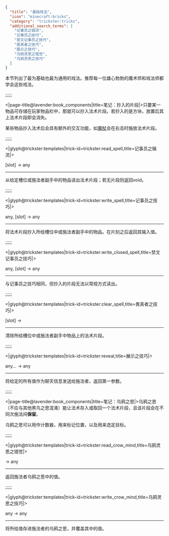```json
{
  "title": "基础戏法",
  "icon": "minecraft:bricks",
  "category": "trickster:tricks",
  "additional_search_terms": [
    "记事员之辑流",
    "记事员之技巧",
    "禁文记事员之技巧",
    "畏真者之技巧",
    "展示之技巧",
    "乌鸦灵思之错觉",
    "乌鸦灵思之技巧"
  ]
}
```

本节列出了最为基础也最为通用的戏法。推荐每一位雄心勃勃的魔术师和戏法师都学会这些戏法。

;;;;;

<|page-title@lavender:book_components|title=笔记：抄入的片段|>只要某一物品可存储在玩家物品栏中，那就可以抄入法术片段。若抄入的是方块，放置后其上法术片段即会消失。


某些物品抄入法术后会具有额外的交互功能，如[魔杖](^trickster:items/wand)会在右击时施放法术片段。

;;;;;

<|glyph@trickster:templates|trick-id=trickster:read_spell,title=记事员之辑流|>

[slot] -> any

---

从给定槽位或施法者副手中的物品读出法术片段；若无片段则返回void。

;;;;;

<|glyph@trickster:templates|trick-id=trickster:write_spell,title=记事员之技巧|>

any, [slot] -> any

---

将法术片段抄入所给槽位中或施法者副手中的物品。在片刻之后返回其输入值。

;;;;;

<|glyph@trickster:templates|trick-id=trickster:write_closed_spell,title=禁文记事员之技巧|>

any, [slot] -> any

---

与记事员之技巧相同，但抄入的片段无法以常规方式读出。

;;;;;

<|glyph@trickster:templates|trick-id=trickster:clear_spell,title=畏真者之技巧|>

[slot] -> 

---

清除所给槽位中或施法者副手中物品上的法术片段。

;;;;;

<|glyph@trickster:templates|trick-id=trickster:reveal,title=展示之技巧|>

any... -> any

---

将给定的所有值作为聊天信息发送给施法者，返回第一参数。

;;;;;

<|page-title@lavender:book_components|title=笔记：乌鸦之思|>乌鸦之思（不应与其他黑鸟之思混淆）能让法术存入或取回一个法术片段，且该片段会在不同次施法间**保留**。


乌鸦之思可以用作计数器，用来标记位置，以及用来选定目标。

;;;;;

<|glyph@trickster:templates|trick-id=trickster:read_crow_mind,title=乌鸦灵思之错觉|>

-> any

---

返回施法者乌鸦之思中的值。

;;;;;

<|glyph@trickster:templates|trick-id=trickster:write_crow_mind,title=乌鸦灵思之技巧|>

any -> any

---

将所给值存进施法者的乌鸦之思，并覆盖其中的值。

